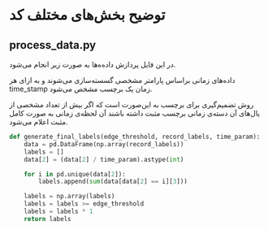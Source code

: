 # توضیح بخش‌های مختلف کد

## process_data.py

در این فایل پردازش داده‌ه‌ها به صورت زیر انجام می‌شود.

داده‌های زمانی براساس پارامتر مشخصی گسسته‌سازی می‌شوند و به ازای هر 
time_stamp
زمان یک برچسب مشخص می‌شود.

روش تضمیم‌گیری برای برچسب به این‌صورت است که اگر بیش از تعداد مشخصی از یال‌های آن دسته‌ی زمانی برچسب مثبت داشته باشند آن لحظه‌ی زمانی به صورت کامل مثبت اعلام می‌شود.

```python
def generate_final_labels(edge_threshold, record_labels, time_param):
    data = pd.DataFrame(np.array(record_labels))
    labels = []
    data[2] = (data[2] / time_param).astype(int)

    for i in pd.unique(data[2]):
        labels.append(sum(data[data[2] == i][3]))

    labels = np.array(labels)
    labels = labels >= edge_threshold
    labels = labels * 1
    return labels
```